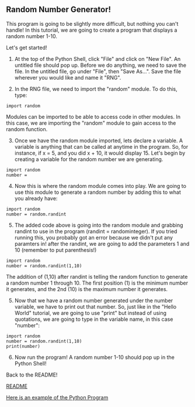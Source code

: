 ## Random Number Generator!

This program is going to be slightly more difficult, but nothing you can't handle! In this tutorial, we are going to create a program that displays a random number 1-10.

Let's get started!

1) At the top of the Python Shell, click "File" and click on "New File". An untitled file should pop up. Before we do anything, we need to save the file. In the untitled file, go under "File", then "Save As...". Save the file wherever you would like and name it "RNG".

2) In the RNG file, we need to import the "random" module. To do this, type:
```
import random
```
Modules can be imported to be able to access code in other modules. In this case, we are importing the "random" module to gain access to the random function.

3) Once we have the random module imported, lets declare a variable. A variable is anything that can be called at anytime in the program. So, for instance, if x = 5, and you did x + 10, it would display 15. Let's begin by creating a variable for the random number we are generating.
```
import random
number =
```

4) Now this is where the random module comes into play. We are going to use this module to generate a random number by adding this to what you already have:
```
import random
number = random.randint
```

5) The added code above is going into the random module and grabbing randint to use in the program (randint = randominteger). If you tried running this, you probably got an error because we didn't put any paramters in! after the randint, we are going to add the parameters 1 and 10 (remember to put parenthesis!)
```
import random
number = random.randint(1,10)
```
The addition of (1,10) after randint is telling the random function to generate a random number 1 through 10. The first position (1) is the minimum number it generates, and the 2nd (10) is the maximum number it generates.

5) Now that we have a random number generated under the number variable, we have to print out that number. So, just like in the "Hello World" tutorial, we are going to use "print" but instead of using quotations, we are going to type in the variable name, in this case "number":
```
import random
number = random.randint(1,10)
print(number)
```

6) Now run the program! A random number 1-10 should pop up in the Python Shell!

Back to the README!

[README](README.md)

[Here is an example of the Python Program](RNG.py)
